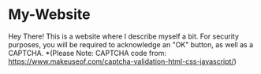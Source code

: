 # My-Website
Hey There! This is a website where I describe myself a bit. 
For security purposes, you will be required to acknowledge an "OK" button, as well as a CAPTCHA. 
*(Please Note: CAPTCHA code from: https://www.makeuseof.com/captcha-validation-html-css-javascript/)